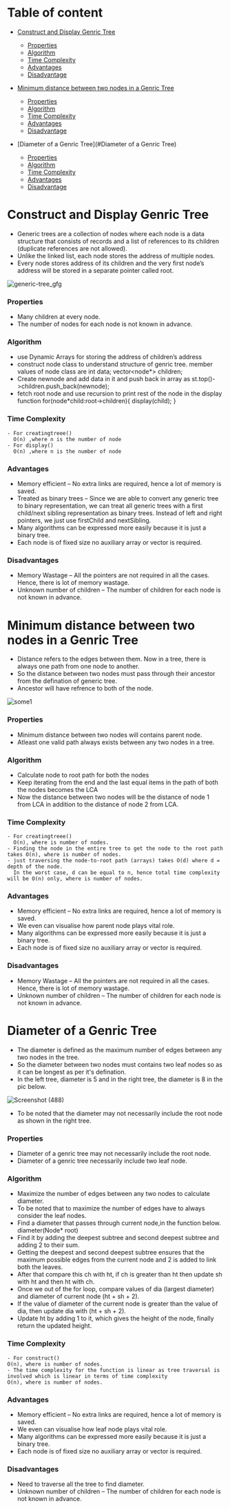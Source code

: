 # Table of content
- [Construct and Display Genric Tree](#construct-and-display-genric-tree)
    - [Properties](#properties)
    - [Algorithm](#algorithm)
    - [Time Complexity](#time-complexity)
    - [Advantages](#advantages)
    - [Disadvantage](#disadvantages)
    
 - [Minimum distance between two nodes in a Genric Tree](#minimum-distance-between-two-nodes-in-a-genric-tree) 
    - [Properties](#properties-1)
    - [Algorithm](#algorithm-1)
    - [Time Complexity](#time-complexity-1)
    - [Advantages](#advantages-1)
    - [Disadvantage](#disadvantages-1)
    
- [Diameter of a Genric Tree](#Diameter of a Genric Tree)
    - [Properties](#Properties)
    - [Algorithm](#Algorithm)
    - [Time Complexity](#Complexity)
    - [Advantages](#advantages)
    - [Disadvantage](#disadvantage)

# Construct and Display Genric Tree

- Generic trees are a collection of nodes where each node is a data structure that consists of records and a list of references to its children  (duplicate references are not allowed).  
- Unlike the linked list, each node stores the address of multiple nodes.
- Every node stores address of its children and the very first node’s address will be stored in a separate pointer called root.

![generic-tree_gfg](https://user-images.githubusercontent.com/55774240/158732482-11f84781-453f-4d25-8826-8ef54a5b0490.png)


### Properties

- Many children at every node.
- The number of nodes for each node is not known in advance.

### Algorithm

- use Dynamic Arrays for storing the address of  children’s address
- construct node class to understand structure of genric tree.
member values of node class are 
int data;
vector<node*> children;
- Create newnode and add data in it and push back in array as  st.top()->children.push_back(newnode);
- fetch root node and use recursion to print rest of the node in the display function 
for(node*child:root->children){
display(child);
}

### Time Complexity
```
- For creatingtreee()
  O(n) ,where n is the number of node
- For display()
  O(n) ,where n is the number of node
 ``` 
### Advantages 

- Memory efficient – No extra links are required, hence a lot of memory is saved.
- Treated as binary trees – Since we are able to convert any generic tree to binary representation, we can treat all generic trees with a first child/next sibling representation as binary trees. Instead of left and right pointers, we just use firstChild and nextSibling.
- Many algorithms can be expressed more easily because it is just a binary tree.
- Each node is of fixed size no auxiliary array or vector is required.

### Disadvantages

- Memory Wastage – All the pointers are not required in all the cases. Hence, there is lot of memory wastage.
- Unknown number of children – The number of children for each node is not known in advance.




# Minimum distance between two nodes in a Genric Tree

- Distance refers to the edges between them. Now in a tree, there is always one path from one node to another.
- So the distance between two nodes must pass through their ancestor from the defination of generic tree.
- Ancestor will have refrence to both of the node.

![some1](https://user-images.githubusercontent.com/55774240/158732716-cfea4195-85db-4631-9ec4-f6ca50000875.jpg)


### Properties

- Minimum distance between two nodes will contains parent node.
- Atleast one valid path always exists between any two nodes in a tree.

### Algorithm

- Calculate node to root path for both the nodes
- Keep iterating from the end and the last equal items in the path of both the nodes becomes the LCA
- Now the distance between two nodes will be the distance of node 1 from LCA in addition to the distance of node 2 from LCA.

### Time Complexity
```
- For creatingtreee()
  O(n), where is number of nodes. 
- Finding the node in the entire tree to get the node to the root path takes O(n), where is number of nodes.
- just traversing the node-to-root path (arrays) takes O(d) where d = depth of the node.
  In the worst case, d can be equal to n, hence total time complexity will be O(n) only, where is number of nodes.
```
### Advantages 

- Memory efficient – No extra links are required, hence a lot of memory is saved.
- We even can visualise how parent node plays vital role.
- Many algorithms can be expressed more easily because it is just a binary tree.
- Each node is of fixed size no auxiliary array or vector is required.

### Disadvantages

- Memory Wastage – All the pointers are not required in all the cases. Hence, there is lot of memory wastage.
- Unknown number of children – The number of children for each node is not known in advance.


# Diameter of a Genric Tree

- The diameter is defined as the maximum number of edges between any two nodes in the tree.
- So the diameter between two nodes must contains two leaf nodes so as it can be longest as per it's defination.
- In the left tree, diameter is 5 and in the right tree, the diameter is 8 in the pic below.

![Screenshot (488)](https://user-images.githubusercontent.com/98539013/159149159-d95ee43a-7bd5-4a49-88ce-7c0fb021f29a.png)

- To be noted that the diameter may not necessarily include the root node as shown in the right tree.

### Properties

- Diameter of a genric tree may not necessarily include the root node.
- Diameter of a genric tree necessarily include two leaf node.

### Algorithm

- Maximize the number of edges between any two nodes to calculate diameter.
- To be noted that to maximize the number of edges have to always consider the leaf nodes.
- Find a diameter that passes through current node,in the function below.
diameter(Node* root)
- Find it by adding the deepest subtree and second deepest subtree and adding 2 to their sum.
- Getting the deepest and second deepest subtree ensures that the maximum possible edges from the current node and 2 is added to link both the leaves.
-  After that compare this ch with ht, if ch is greater than ht then update sh with ht and then ht with ch.
- Once we out of the for loop, compare values of dia (largest diameter) and diameter of current node (ht + sh + 2).
- If the value of diameter of the current node is greater than the value of dia, then update dia with (ht + sh + 2).
- Update ht by adding 1 to it, which gives the height of the node, finally return the updated height.

### Time Complexity
```
- For construct()
O(n), where is number of nodes. 
- The time complexity for the function is linear as tree traversal is involved which is linear in terms of time complexity
O(n), where is number of nodes.
```
### Advantages 

- Memory efficient – No extra links are required, hence a lot of memory is saved.
- We even can visualise how leaf node plays vital role.
- Many algorithms can be expressed more easily because it is just a binary tree.
- Each node is of fixed size no auxiliary array or vector is required.

### Disadvantages

- Need to traverse all the tree to find diameter.
- Unknown number of children – The number of children for each node is not known in advance.

